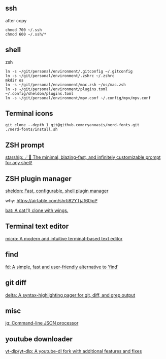 ## ssh

after copy

```shell
chmod 700 ~/.ssh
chmod 600 ~/.ssh/*
```

## shell

zsh

```shell
ln -s ~/git/personal/environment/.gitconfig ~/.gitconfig 
ln -s ~/git/personal/environment/.zshrc ~/.zshrc
mkdir os
ln -s ~/git/personal/environment/mac.zsh ~/os/mac.zsh
ln -s ~/git/personal/environment/plugins.toml ~/.config/sheldon/plugins.toml
ln -s ~/git/personal/environment/mpv.conf ~/.config/mpv/mpv.conf
```

## Terminal icons

```shell
git clone --depth 1 git@github.com:ryanoasis/nerd-fonts.git
./nerd-fonts/install.sh
```

## ZSH prompt

[starship: ☄🌌️ The minimal, blazing-fast, and infinitely customizable prompt for any shell!](https://github.com/starship/starship)


## ZSH plugin manager

[sheldon: Fast, configurable, shell plugin manager](https://github.com/rossmacarthur/sheldon)

why: https://airtable.com/shrti82YTjJf60ipP

[bat: A cat(1) clone with wings.](https://github.com/sharkdp/bat)


## Terminal text editor

[micro: A modern and intuitive terminal-based text editor](https://github.com/zyedidia/micro)

## find

[fd: A simple, fast and user-friendly alternative to 'find'](https://github.com/sharkdp/fd)

## git diff

[delta: A syntax-highlighting pager for git, diff, and grep output](https://github.com/dandavison/delta)

## misc

[jq: Command-line JSON processor](https://github.com/stedolan/jq)


## youtube downloader

[yt-dlp/yt-dlp: A youtube-dl fork with additional features and fixes](https://github.com/yt-dlp/yt-dlp)
